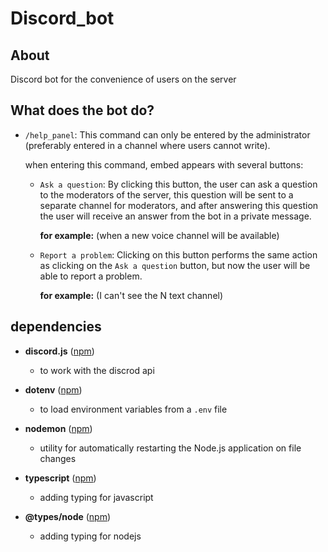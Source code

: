 # Discord_bot

## About

Discord bot for the convenience of users on the server

## What does the bot do?

- `/help_panel`:
  This command can only be entered by the administrator (preferably entered in a channel where users cannot write).

  when entering this command, embed appears with several buttons:

  - `Ask a question`: By clicking this button, the user can ask a question to the moderators of the server, this question will be sent to a separate channel for moderators, and after answering this question the user will receive an answer from the bot in a private message.

    **for example:** (when a new voice channel will be available)

  - `Report a problem`: Clicking on this button performs the same action as clicking on the `Ask a question` button, but now the user will be able to report a problem.

    **for example:** (I can't see the N text channel)

## dependencies

- **discord.js** ([npm](https://www.npmjs.com/package/discord.js?activeTab=readme))

  - to work with the discrod api

- **dotenv** ([npm](https://www.npmjs.com/package/dotenv))

  - to load environment variables from a `.env` file

- **nodemon** ([npm](https://www.npmjs.com/package/nodemon))

  - utility for automatically restarting the Node.js application on file changes

- **typescript** ([npm](https://www.npmjs.com/package/typescript))

  - adding typing for javascript

- **@types/node** ([npm](https://www.npmjs.com/package/@types/node))

  - adding typing for nodejs

